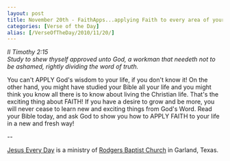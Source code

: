```yaml
---
layout: post
title: November 20th - FaithApps...applying Faith to every area of your
categories: [Verse of the Day]
alias: [/VerseOfTheDay/2010/11/20/]
---
```


_II Timothy 2:15  
Study to shew thyself approved unto God, a workman that needeth not
to be ashamed, rightly dividing the word of truth._

You can't APPLY God's wisdom to your life, if you don't know it! On
the other hand, you might have studied your Bible all your life and
you might think you know all there is to know about living the
Christian life. That's the exciting thing about FAITH! If you have a
desire to grow and be more, you will never cease to learn new and
exciting things from God's Word. Read your Bible today, and ask God
to show you how to APPLY FAITH to your life in a new and fresh way!

 --

<a href=http://jesuseveryday.net>Jesus Every Day</a> is a ministry of <a href=http://rodgersbaptist.net>Rodgers Baptist Church</a> in Garland, Texas.
